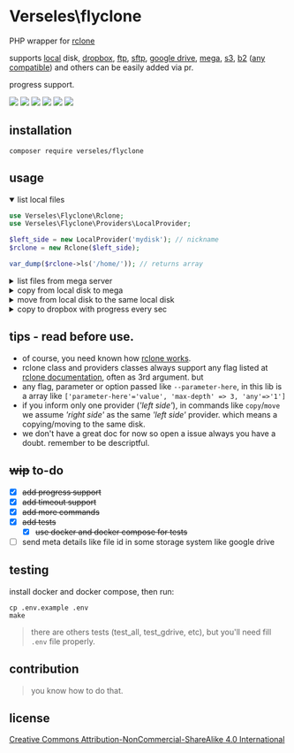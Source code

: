# Verseles\flyclone
PHP wrapper for [rclone](https://rclone.org/)

supports [local](https://rclone.org/local/) disk, [dropbox](https://rclone.org/dropbox/), [ftp](https://rclone.org/ftp/), [sftp](https://rclone.org/sftp/), [google drive](https://rclone.org/sftp/), [mega](https://rclone.org/mega/), [s3](https://rclone.org/s3/), [b2](https://rclone.org/b2/) ([any compatible](https://rclone.org/overview/)) and others can be easily added via pr.

progress support.

![](https://img.shields.io/badge/php-777bb4?style=for-the-badge&logo=php&logoColor=white)
![](https://img.shields.io/github/checks-status/verseles/flyclone/master?label=TESTS&style=for-the-badge)
![](http://img.shields.io/badge/-phpstorm-7256fe?style=for-the-badge&logo=phpstorm&logoColor=white)
![](https://img.shields.io/badge/composer-885630?style=for-the-badge&logo=composer&logoColor=white)
![](https://img.shields.io/badge/Docker-2CA5E0?style=for-the-badge&logo=docker&logoColor=white)
![](https://img.shields.io/badge/GIT-E44C30?style=for-the-badge&logo=git&logoColor=white)

## installation

```shell script
composer require verseles/flyclone
```

## usage
<details open><summary>list local files</summary>

```php
use Verseles\Flyclone\Rclone;
use Verseles\Flyclone\Providers\LocalProvider;

$left_side = new LocalProvider('mydisk'); // nickname
$rclone = new Rclone($left_side);

var_dump($rclone->ls('/home/')); // returns array
```
</details>
<details><summary>list files from mega server</summary>

```php
use Verseles\Flyclone\Rclone;
use Verseles\Flyclone\Providers\MegaProvider;

$left_side = new MegaProvider('myserver',[
    'user'=>'johnivy@pear.com',
    'pass'=> Rclone::obscure('applesux')
]);

$rclone = new Rclone($left_side);

var_dump($rclone->ls('/docs')); // returns array
```
</details>
<details><summary>copy from local disk to mega</summary>

```php
use Verseles\Flyclone\Rclone;
use Verseles\Flyclone\Providers\LocalProvider;
use Verseles\Flyclone\Providers\MegaProvider;

$left_side = new LocalProvider('mydisk'); // name

$right_side = new MegaProvider('myremote',[
    'user'=>'your@email.com',
    'pass'=> Rclone::obscure('4ppl35u*')
]);

$rclone = new Rclone($left_side, $right_side);

$rclone->copy('/home/appleinc/index.html', '/docs'); // always true, otherwise throws error
```
</details>
<details><summary>move from local disk to the same local disk</summary>

```php
use Verseles\Flyclone\Rclone;
use Verseles\Flyclone\Providers\LocalProvider;

$samedisk = new LocalProvider('mydisk'); // name

$rclone = new Rclone($samedisk);

$rclone->copy('/home/appleinc/index.html', '/home/www/'); // always true, otherwise throws error
```
</details>
<details><summary>copy to dropbox with progress every sec</summary>

```php
use Verseles\Flyclone\Rclone;
use Verseles\Flyclone\Providers\LocalProvider;
use Verseles\Flyclone\Providers\DropboxProvider;

$left_side = new LocalProvider('mydisk'); // nickname
$right_side = new DropboxProvider('myremote', [
    'client_id'     => 'your_dropbox_client_id',
    'client_secret' => 'your_dropbox_client_secret',
    'token'         => 'your_dropbox_token',
]);

$rclone = new Rclone($left_side, $right_side);

$rclone->copy('/home/appleinc/index.html', '/home/www/', [], static function ($type, $buffer) use ($rclone) {
   var_dump($rclone->getProgress());
});
```
</details>

## tips - read before use.
* of course, you need known how [rclone works](https://rclone.org/docs).
* rclone class and providers classes always support any flag listed at [rclone documentation](https://rclone.org/flags/), often as 3rd argument. but
* any flag, parameter or option passed like `--parameter-here`, in this lib is a array like `['parameter-here'='value', 'max-depth' => 3, 'any'=>'1']`
* if you inform only one provider (_'left side'_), in commands like `copy`/`move` we assume _'right side'_ as the same _'left side'_ provider. which means a copying/moving to the same disk.
* we don't have a great doc for now so open a issue always you have a doubt. remember to be descriptful.
## ~~wip~~ to-do
- [x] ~~add progress support~~
- [x] ~~add timeout support~~
- [x] ~~add more commands~~
- [x] ~~add tests~~
  - [x] ~~use docker and docker compose for tests~~
- [ ] send meta details like file id in some storage system like google drive

## testing
  install docker and docker compose, then run:
```shell
cp .env.example .env
make
```

> there are others tests (test_all, test_gdrive, etc), but you'll need fill `.env` file properly.

## contribution
> you know how to do that.

## license
[Creative Commons Attribution-NonCommercial-ShareAlike 4.0 International](LICENSE.md)
